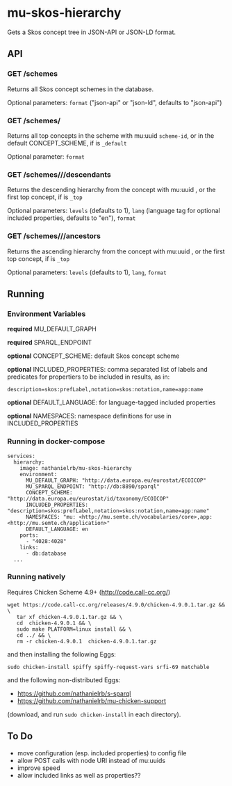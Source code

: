 # mu-skos-hierarchy

Gets a Skos concept tree in JSON-API or JSON-LD format.

## API

### GET /schemes

Returns all Skos concept schemes in the database.

Optional parameters: `format` ("json-api" or "json-ld", defaults to "json-api")

### GET /schemes/<scheme-id>

Returns all top concepts in the scheme with mu:uuid `scheme-id`, or in  the default CONCEPT_SCHEME, if <scheme-id> is `_default`

Optional parameter: `format`

### GET /schemes/<scheme-id>/<concept-id>/descendants

Returns the descending hierarchy from the concept with mu:uuid <concept-id>, or the first top concept, if <concept-id> is `_top`

Optional parameters: `levels` (defaults to 1), `lang` (language tag for optional included properties, defaults to "en"), `format`

### GET /schemes/<scheme-id>/<concept-id>/ancestors

Returns the ascending hierarchy from the concept with mu:uuid <concept-id>, or the first top concept, if <concept-id> is `_top`

Optional parameters: `levels` (defaults to 1), `lang`, `format`


## Running

### Environment Variables

**required** MU_DEFAULT_GRAPH

**required** SPARQL_ENDPOINT

**optional** CONCEPT_SCHEME: default Skos concept scheme

**optional** INCLUDED_PROPERTIES: comma separated list of labels and predicates for propertiers to be included in results, as in:

```
description=skos:prefLabel,notation=skos:notation,name=app:name
```

**optional** DEFAULT_LANGUAGE: for language-tagged included properties

**optional** NAMESPACES: namespace definitions for use in INCLUDED_PROPERTIES

### Running in docker-compose

```
services:
  hierarchy:
    image: nathanielrb/mu-skos-hierarchy
    environment:
      MU_DEFAULT_GRAPH: "http://data.europa.eu/eurostat/ECOICOP"
      MU_SPARQL_ENDPOINT: "http://db:8890/sparql"
      CONCEPT_SCHEME: "http://data.europa.eu/eurostat/id/taxonomy/ECOICOP"
      INCLUDED_PROPERTIES: "description=skos:prefLabel,notation=skos:notation,name=app:name"
      NAMESPACES: "mu: <http://mu.semte.ch/vocabularies/core>,app: <http://mu.semte.ch/application>"
      DEFAULT_LANGUAGE: en
    ports:
      - "4028:4028"
    links:
      - db:database
  ...
```

### Running natively

Requires Chicken Scheme 4.9+ (http://code.call-cc.org/) 

```
wget https://code.call-cc.org/releases/4.9.0/chicken-4.9.0.1.tar.gz && \
   tar xf chicken-4.9.0.1.tar.gz && \
   cd  chicken-4.9.0.1 && \
   sudo make PLATFORM=linux install && \
   cd ../ && \
   rm -r chicken-4.9.0.1  chicken-4.9.0.1.tar.gz
```

and then installing the following Eggs:

```
sudo chicken-install spiffy spiffy-request-vars srfi-69 matchable
```

and the following non-distributed Eggs:

- https://github.com/nathanielrb/s-sparql
- https://github.com/nathanielrb/mu-chicken-support

(download, and run ```sudo chicken-install``` in each directory).


## To Do

- move configuration (esp. included properties) to config file
- allow POST calls with node URI instead of mu:uuids
- improve speed
- allow included links as well as properties??